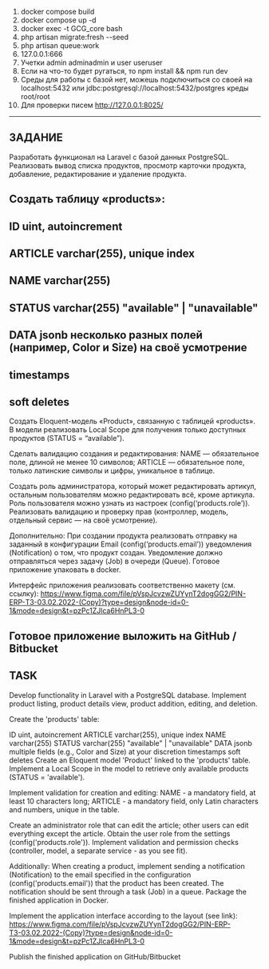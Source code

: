 1. docker compose build
2. docker compose up -d
3. docker exec -t GCG_core bash
4. php artisan migrate:fresh --seed
5. php artisan queue:work
6. 127.0.0.1:666
7. Учетки admin adminadmin и user useruser
8. Если на что-то будет ругаться, то npm install && npm run dev
9. Среды для работы с базой нет, можешь подключиться со своей на localhost:5432 или jdbc:postgresql://localhost:5432/postgres креды root/root
10. Для проверки писем http://127.0.0.1:8025/

--------------------------------------------------------------------------
## ЗАДАНИЕ


Разработать функционал на Laravel c базой данных PostgreSQL.
Реализовать вывод списка продуктов, просмотр карточки продукта, добавление,  редактирование и удаление продукта.

Создать таблицу «products»:
-------------------------------------------------------
ID uint, autoincrement
-------------------------------------------------------------
ARTICLE varchar(255), unique index
-------------------------------------------------------
NAME varchar(255)
-----------------------------------------------------
STATUS varchar(255)
"available" | "unavailable"
---------------------------------------------------
DATA jsonb
несколько разных полей 
(например, Color и Size) 
на своё усмотрение
----------------------------------------------------
timestamps
-------------------------------------------
soft deletes
------------------------------------------

Создать Eloquent-модель «Product», связанную с таблицей «products».
В модели реализовать Local Scope для получения только доступных продуктов (STATUS = “available”).

Сделать валидацию создания и редактирования:
NAME — обязательное поле, длиной не менее 10 символов;
ARTICLE — обязательное поле, только латинские символы и цифры, уникальное в таблице.

Создать роль администратора, который может редактировать артикул, остальным пользователям можно редактировать всё, кроме артикула.
Роль пользователя можно узнать из настроек (config(‘products.role’)).
Реализовать валидацию и проверку прав (контроллер, модель, отдельный сервис — на своё усмотрение).

Дополнительно:
При создании продукта реализовать отправку на заданный в конфигурации Email (config(‘products.email’)) уведомления (Notification) о том, что продукт создан.
Уведомление должно отправляться через задачу (Job) в очереди (Queue).
Готовое приложение упаковать в docker.

Интерфейс приложения реализовать соответственно макету (см. ссылку): 
https://www.figma.com/file/pVspJcvzwZUYynT2dogGG2/PIN-ERP-ТЗ-03.02.2022-(Copy)?type=design&node-id=0-1&mode=design&t=pzPc1ZJlca6HnPL3-0

Готовое приложение выложить на GitHub / Bitbucket
-------------------------------------------------------------------

## TASK


Develop functionality in Laravel with a PostgreSQL database. Implement product listing, product details view, product addition, editing, and deletion.

Create the 'products' table:

ID uint, autoincrement
ARTICLE varchar(255), unique index
NAME varchar(255)
STATUS varchar(255) "available" | "unavailable"
DATA jsonb multiple fields (e.g., Color and Size) at your discretion
timestamps
soft deletes
Create an Eloquent model 'Product' linked to the 'products' table. Implement a Local Scope in the model to retrieve only available products (STATUS = 'available').

Implement validation for creation and editing: NAME - a mandatory field, at least 10 characters long; ARTICLE - a mandatory field, only Latin characters and numbers, unique in the table.

Create an administrator role that can edit the article; other users can edit everything except the article. Obtain the user role from the settings (config('products.role')). Implement validation and permission checks (controller, model, a separate service - as you see fit).

Additionally: When creating a product, implement sending a notification (Notification) to the email specified in the configuration (config('products.email')) that the product has been created. The notification should be sent through a task (Job) in a queue. Package the finished application in Docker.

Implement the application interface according to the layout (see link):
https://www.figma.com/file/pVspJcvzwZUYynT2dogGG2/PIN-ERP-ТЗ-03.02.2022-(Copy)?type=design&node-id=0-1&mode=design&t=pzPc1ZJlca6HnPL3-0

Publish the finished application on GitHub/Bitbucket
